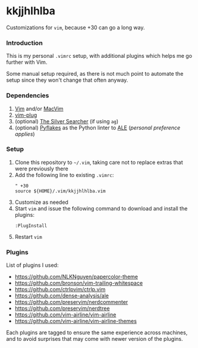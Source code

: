# kkjjhlhlba
Customizations for `vim`, because +30 can go a long way.

### Introduction

This is my personal `.vimrc` setup, with additional plugins which helps me go further with Vim.

Some manual setup required, as there is not much point to automate the setup since they won't change that often anyway.

### Dependencies

1. [Vim](https://www.vim.org/) and/or [MacVim](https://macvim.org/)
2. [vim-plug](https://github.com/junegunn/vim-plug/)
3. (optional) [The Silver Searcher](https://github.com/ggreer/the_silver_searcher) (if using `ag`)
4. (optional) [Pyflakes](https://github.com/PyCQA/pyflakes) as the Python linter to [ALE](https://github.com/dense-analysis/ale) (*personal preference applies*)

### Setup

1. Clone this repository to `~/.vim`, taking care not to replace extras that were previously there
2. Add the following line to existing `.vimrc`:
	```
	" +30
	source ${HOME}/.vim/kkjjhlhlba.vim
	```
3. Customize as needed
4. Start `vim` and issue the following command to download and install the plugins:
	```
	:PlugInstall
	```
5. Restart `vim`

### Plugins

List of plugins I used:
* https://github.com/NLKNguyen/papercolor-theme
* https://github.com/bronson/vim-trailing-whitespace
* https://github.com/ctrlpvim/ctrlp.vim
* https://github.com/dense-analysis/ale
* https://github.com/preservim/nerdcommenter
* https://github.com/preservim/nerdtree
* https://github.com/vim-airline/vim-airline
* https://github.com/vim-airline/vim-airline-themes

Each plugins are tagged to ensure the same experience across machines, and to avoid surprises that may come with newer version of the plugins.

